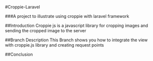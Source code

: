 #Croppie-Laravel

###A project to illustrate using croppie with laravel framework

##Introduction
Croppie js is a javascript library for cropping images and sending the cropped image to the server

##Branch Description
This Branch shows you how to integrate the view with croppie.js library and creating request points

##Conclusion
